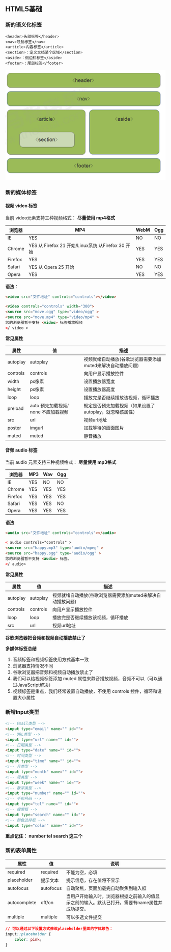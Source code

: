 ## HTML5基础

### 新的语义化标签

```css
<header>头部标签</header>
<nav>导航标签</nav>
<article>内容标签</article>
<section>：定义文档某个区域</section>
<aside>：侧边栏标签</aside>
<footer>：尾部标签</footer>
```

![h5](h5.jpg)

### 新的媒体标签

#### 视频 video 标签

当前 video元素支持三种视频格式： **尽量使用 mp4格式**

| 浏览器  | MP4                                                | WebM | Ogg  |
| ------- | -------------------------------------------------- | ---- | ---- |
| IE      | YES                                                | NO   | NO   |
| Chrome  | YES 从 Firefox 21 开始/Linux系统 从Firefox 30 开始 | YES  | YES  |
| Firefox | YES                                                | YES  | YES  |
| Safari  | YES 从 Opera 25 开始                               | NO   | NO   |
| Opera   | YES                                                | YES  | YES  |

**语法**：

```html
<video src="文件地址" controls="controls"></video>
```

```html
<video controls="controls" width="300">
<source src="move.ogg" type="video/ogg" >
<source src="move.mp4" type="video/mp4" >
您的浏览器暂不支持 <video> 标签播放视频
</ video >
```

**常见属性**

| 属性     | 值                                   | 描述                                                        |
| -------- | ------------------------------------ | ----------------------------------------------------------- |
| autoplay | autoplay                             | 视频就绪自动播放(谷歌浏览器需要添加muted来解决自动播放问题) |
| controls | controls                             | 向用户显示播放控件                                          |
| width    | px像素                               | 设置播放器宽度                                              |
| height   | px像素                               | 设置播放器高度                                              |
| loop     | loop                                 | 播放完是否继续播放该视频，循环播放                          |
| preload  | auto 预先加载视频/ none 不应加载视频 | 规定是否预先加载视频（如果设置了autoplay，就忽略该属性）    |
| src      | url                                  | 视频url地址                                                 |
| poster   | imgurl                               | 加载等待的画面图片                                          |
| muted    | muted                                | 静音播放                                                    |

#### 音频 audio 标签

当前 audio 元素支持三种视频格式： **尽量使用 mp3格式**

| 浏览器  | MP3  | Wav  | Ogg  |
| ------- | ---- | ---- | ---- |
| IE      | YES  | NO   | NO   |
| Chrome  | YES  | YES  | YES  |
| Firefox | YES  | YES  | YES  |
| Safari  | YES  | YES  | NO   |
| Opera   | YES  | YES  | YES  |

**语法**

```html
<audio src="文件地址" controls="controls"></audio>
```

```html
< audio controls="controls" >
<source src="happy.mp3" type="audio/mpeg" >
<source src="happy.ogg" type="audio/ogg" >
您的浏览器暂不支持 <audio> 标签。
</ audio>
```

**常见属性**

| 属性     | 值       | 描述                                                        |
| -------- | -------- | ----------------------------------------------------------- |
| autoplay | autoplay | 视频就绪自动播放(谷歌浏览器需要添加muted来解决自动播放问题) |
| controls | controls | 向用户显示播放控件                                          |
| loop     | loop     | 播放完是否继续播放该视频，循环播放                          |
| src      | url      | 视频url地址                                                 |

**谷歌浏览器把音频和视频自动播放禁止了**

 **多媒体标签总结**

1. 音频标签和视频标签使用方式基本一致
2. 浏览器支持情况不同
3. 谷歌浏览器把音频和视频自动播放禁止了
4. 我们可以给视频标签添加 muted 属性来静音播放视频，音频不可以（可以通过JavaScript解决） 
5. 视频标签是重点，我们经常设置自动播放，不使用 controls 控件，循环和设置大小属性

### 新增input类型

```html
<!-- Email类型 -->
<input type="email" name="" id="">
<!-- URL类型 -->
<input type="url" name="" id="">
<!-- 日期类型 -->
<input type="date" name="" id="">
<!-- 时间类型 -->
<input type="time" name="" id="">
<!-- 月类型 -->
<input type="month" name="" id="">
<!-- 周类型 -->
<input type="week" name="" id="">
<!-- 数字类型 -->
<input type="number" name="" id="">
<!-- 手机号码 -->
<input type="tel" name="" id="">
<!-- 搜索框 -->
<input type="search" name="" id="">
<!-- 颜色选择框 -->
<input type="color" name="" id="">
```

**重点记住： number tel search 这三个**

### 新的表单属性

| 属性         | 值        | 说明                                                         |
| ------------ | --------- | ------------------------------------------------------------ |
| required     | required  | 不能为空，必填                                               |
| placeholder  | 提示文本  | 提示信息，存在值将不显示                                     |
| autofocus    | autofocus | 自动聚焦，页面加载完自动聚焦到输入框                         |
| autocomplete | off/on    | 当用户开始输入时，浏览器根据之前输入的值显示之前的输入。默认已打开。需要有name属性并成功提交。 |
| multiple     | multiple  | 可以多选文件提交                                             |

```css
// 可以通过以下设置方式修改placeholder里面的字体颜色：
input::placeholder {
	color: pink;
}
```





































